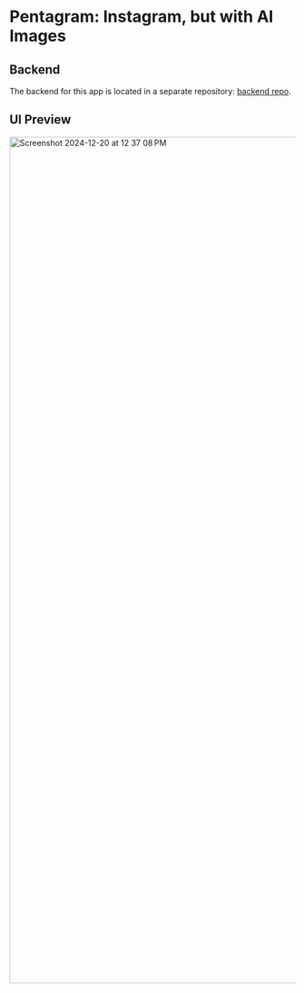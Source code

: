 # Pentagram: Instagram, but with AI Images

## Backend
The backend for this app is located in a separate repository: [backend repo](https://github.com/tinaf2/modal-pentagram).

## UI Preview
<img width="1492" alt="Screenshot 2024-12-20 at 12 37 08 PM" src="https://github.com/user-attachments/assets/242ba0a6-c29a-43aa-8050-6e4b9d9cf947" />

